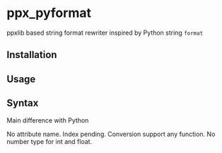 # ppx_pyformat
ppxlib based string format rewriter inspired by Python string `format`

## Installation

## Usage

## Syntax

Main difference with Python

No attribute name.
Index pending.
Conversion support any function.
No number type for int and float.
